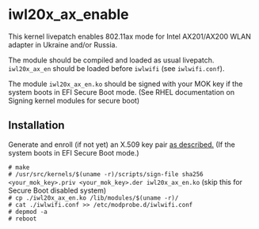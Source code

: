 # iwl20x_ax_enable
This kernel livepatch enables 802.11ax mode for Intel AX201/AX200 WLAN adapter in Ukraine and/or Russia.

The module should be compiled and loaded as usual livepatch. `iwl20x_ax_en` should be loaded before `iwlwifi` (see `iwlwifi.conf`).

The module `iwl20x_ax_en.ko` should be signed with your MOK key if the system boots in EFI Secure Boot mode. (See RHEL documentation on Signing kernel modules for secure boot)


## Installation  

Generate and enroll (if not yet) an X.509 key pair [as described.](https://docs.fedoraproject.org/en-US/fedora/latest/system-administrators-guide/kernel-module-driver-configuration/Working_with_Kernel_Modules/) (If the system boots in EFI Secure Boot mode.)

`# make`  
`# /usr/src/kernels/$(uname -r)/scripts/sign-file sha256 <your_mok_key>.priv <your_mok_key>.der iwl20x_ax_en.ko` (skip this for Secure Boot disabled system)  
`# cp ./iwl20x_ax_en.ko /lib/modules/$(uname -r)/`  
`# cat ./iwlwifi.conf >> /etc/modprobe.d/iwlwifi.conf`  
`# depmod -a`  
`# reboot`
